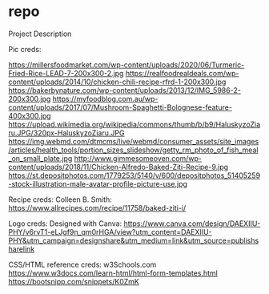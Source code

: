 repo
====

Project Description

Pic creds:

https://millersfoodmarket.com/wp-content/uploads/2020/06/Turmeric-Fried-Rice-LEAD-7-200x300-2.jpg
https://realfoodrealdeals.com/wp-content/uploads/2014/10/chicken-chili-recipe-rfrd-1-200x300.jpg
https://bakerbynature.com/wp-content/uploads/2013/12/IMG_5986-2-200x300.jpg
https://myfoodblog.com.au/wp-content/uploads/2017/07/Mushroom-Spaghetti-Bolognese-feature-400x300.jpg
https://upload.wikimedia.org/wikipedia/commons/thumb/b/b9/HaluskyzoZiaru.JPG/320px-HaluskyzoZiaru.JPG
https://img.webmd.com/dtmcms/live/webmd/consumer_assets/site_images/articles/health_tools/portion_sizes_slideshow/getty_rm_photo_of_fish_meal_on_small_plate.jpg
http://www.gimmesomeoven.com/wp-content/uploads/2018/11/Chicken-Alfredo-Baked-Ziti-Recipe-9.jpg
https://st.depositphotos.com/1779253/5140/v/600/depositphotos_51405259-stock-illustration-male-avatar-profile-picture-use.jpg

Recipe creds:
Colleen B. Smith: https://www.allrecipes.com/recipe/11758/baked-ziti-i/

Logo creds:
Designed with Canva: https://www.canva.com/design/DAEXIIU-PHY/v6rvT1-eLJgf9n_qm0rHGA/view?utm_content=DAEXIIU-PHY&utm_campaign=designshare&utm_medium=link&utm_source=publishsharelink

CSS/HTML reference creds:
w3Schools.com
https://www.w3docs.com/learn-html/html-form-templates.html
https://bootsnipp.com/snippets/K0ZmK
